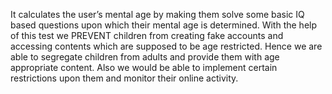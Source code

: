 It calculates the user’s mental age by making them solve some basic IQ based questions upon which their mental age is determined. With the help of this test we PREVENT children from creating fake accounts and accessing contents which are supposed to be age restricted. Hence we are able to segregate children from adults and provide them with age appropriate content. Also we would be able to implement certain restrictions upon them and monitor their online activity. 
